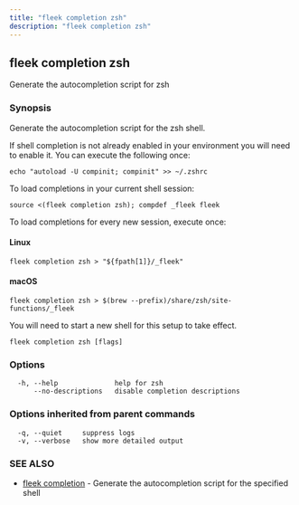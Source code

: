 ```yaml
---
title: "fleek completion zsh"
description: "fleek completion zsh"
---
```

## fleek completion zsh

Generate the autocompletion script for zsh

### Synopsis

Generate the autocompletion script for the zsh shell.

If shell completion is not already enabled in your environment you will need
to enable it.  You can execute the following once:

```shell
echo "autoload -U compinit; compinit" >> ~/.zshrc
```

To load completions in your current shell session:

```shell
source <(fleek completion zsh); compdef _fleek fleek
```

To load completions for every new session, execute once:

#### Linux

```shell
fleek completion zsh > "${fpath[1]}/_fleek"
```

#### macOS

```shell
fleek completion zsh > $(brew --prefix)/share/zsh/site-functions/_fleek
```

You will need to start a new shell for this setup to take effect.

```shell
fleek completion zsh [flags]
```

### Options

```shell
  -h, --help              help for zsh
      --no-descriptions   disable completion descriptions
```

### Options inherited from parent commands

```shell
  -q, --quiet     suppress logs
  -v, --verbose   show more detailed output
```

### SEE ALSO

* [fleek completion](/docs/cli/fleek_completion/)  - Generate the autocompletion script for the specified shell
